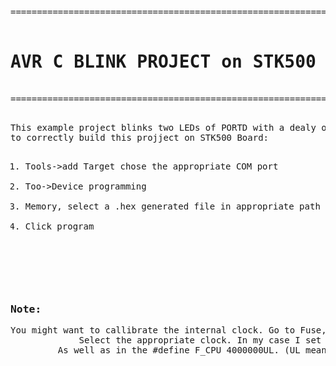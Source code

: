 <pre>
===========================================================================
			<h1>AVR C BLINK PROJECT on STK500</h1> 
===========================================================================
<p>
This example project blinks two LEDs of PORTD with a dealy of 1000ms. In order
to correctly build this projject on STK500 Board:
<ol>
<li>Tools->add Target chose the appropriate COM port</li>
<li>Too->Device programming</li>
<li>Memory, select a .hex generated file in appropriate path</li>
<li>Click program</li>
</ol>
</p>

<p><h3>Note:</h3>You might want to callibrate the internal clock. Go to Fuse, LOWSUT_CKSEL
	         Select the appropriate clock. In my case I set it to 4MHz, both in the fuse
		 As well as in the #define F_CPU 4000000UL. (UL means Unsigned Long).			
</p>

</pre>